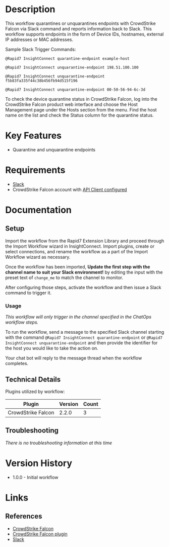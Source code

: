 # Description

This workflow quarantines or unquarantines endpoints with CrowdStrike Falcon via Slack command and reports information back to Slack.
This workflow supports endpoints in the form of Device IDs, hostnames, external IP addresses or MAC addresses.

Sample Slack Trigger Commands:

`@Rapid7 InsightConnect quarantine-endpoint example-host`

`@Rapid7 InsightConnect unquarantine-endpoint 198.51.100.100`

`@Rapid7 InsightConnect unquarantine-endpoint f5b83fa335f44c38b456fb94d515f196`

`@Rapid7 InsightConnect unquarantine-endpoint 00-50-56-94-6c-3d`

To check the device quarantine status in CrowdStrike Falcon, log into the CrowdStrike Falcon product web interface and choose the Host Management page under the Hosts section from the menu.
Find the host name on the list and check the Status column for the quarantine status. 

# Key Features

* Quarantine and unquarantine endpoints

# Requirements

* [Slack](https://insightconnect.help.rapid7.com/docs/configure-slack-for-chatops)
* CrowdStrike Falcon account with [API Client configured](https://www.crowdstrike.com/blog/tech-center/get-access-falcon-apis/)

# Documentation

## Setup

Import the workflow from the Rapid7 Extension Library and proceed through the Import Workflow wizard in InsightConnect. Import plugins, create or select connections, and rename the workflow as a part of the Import Workflow wizard as necessary.

Once the workflow has been imported, **Update the first step with the channel name to suit your Slack environment!** by editing the input with the preset text of `change_me` to match the channel to monitor.

After configuring those steps, activate the workflow and then issue a Slack command to trigger it. 

### Usage

*This workflow will only trigger in the channel specified in the ChatOps workflow steps.*

To run the workflow, send a message to the specified Slack channel starting with the command `@Rapid7 InsightConnect quarantine-endpoint` or `@Rapid7 InsightConnect unquarantine-endpoint` and then provide the identifier for the host you would like to take the action on.

Your chat bot will reply to the message thread when the workflow completes.

## Technical Details

Plugins utilized by workflow:

|Plugin|Version|Count|
|----|----|--------|
|CrowdStrike Falcon|2.2.0|3|

## Troubleshooting

_There is no troubleshooting information at this time_

# Version History

* 1.0.0 - Initial workflow

# Links

## References

* [CrowdStrike Falcon](https://www.crowdstrike.co.uk/endpoint-security-products/)
* [CrowdStrike Falcon plugin](https://extensions.rapid7.com/extension/crowdstrike_falcon)
* [Slack](https://slack.com)
